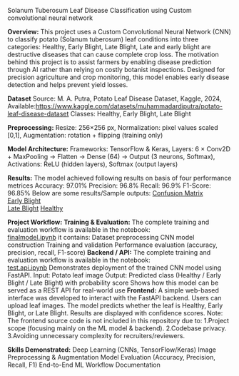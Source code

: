 Solanum Tuberosum Leaf Disease Classification using Custom convolutional neural network

**Overview:**
This project uses a Custom Convolutional Neural Network (CNN) to classify potato (Solanum tuberosum) leaf conditions into three categories:
Healthy,
Early Blight,
Late Blight,
Late and early blight are destructive diseases that can cause complete crop loss. The motivation behind this project is to assist farmers by enabling disease prediction through AI rather than relying on costly botanist inspections.
Designed for precision agriculture and crop monitoring, this model enables early disease detection and helps prevent yield losses.

**Dataset**
Source: M. A. Putra, Potato Leaf Disease Dataset, Kaggle, 2024, Available:https://www.kaggle.com/datasets/muhammadardiputra/potato-leaf-disease-dataset
Classes: Healthy, Early Blight, Late Blight

**Preprocessing:**
Resize: 256×256 px,
Normalization: pixel values scaled [0,1],
Augmentation: rotation + flipping (training only)

**Model Architecture:**
Frameworks: TensorFlow & Keras,
Layers: 6 × Conv2D + MaxPooling → Flatten → Dense (64) → Output (3 neurons, Softmax),
Activations: ReLU (hidden layers), Softmax (output layers)

**Results:**
The model achieved following results on basis of four performance metrices
Accuracy: 97.01%
Precision: 96.8%
Recall: 96.9%
F1-Score: 96.85%
Below are some results/Sample outputs:
[Confusion Matrix](Result_images/Confusion%20matrix.png)  
[Early Blight](Result_images/Early%20blight.png)  
[Late Blight](Result_images/Late%20blight.png)
[Healthy](Result_images/healthy.png)


**Project Workflow:**
**Training & Evaluation:**
The complete training and evaluation workflow is available in the notebook:  
[finalmodel.ipynb](finalmodel.ipynb)
it contains:
Dataset preprocessing
CNN model construction
Training and validation
Performance evaluation (accuracy, precision, recall, F1-score)
**Backend / API:**
The complete training and evaluation workflow is available in the notebook:  
[test.api.ipynb](test.api.ipynb)
Demonstrates deployment of the trained CNN model using FastAPI.
Input: Potato leaf image
Output: Predicted class (Healthy / Early Blight / Late Blight) with probability score
Shows how this model can be served as a REST API for real-world use
**Frontend:**
A simple web-based interface was developed to interact with the FastAPI backend.
Users can upload leaf images.
The model predicts whether the leaf is Healthy, Early Blight, or Late Blight.
Results are displayed with confidence scores.
Note: The frontend source code is not included in this repository due to:
1.Project scope (focusing mainly on the ML model & backend).
2.Codebase privacy.
3.Avoiding unnecessary complexity for recruiters/reviewers.


**Skills Demonstrated:**
Deep Learning (CNNs, TensorFlow/Keras)
Image Preprocessing & Augmentation
Model Evaluation (Accuracy, Precision, Recall, F1)
End-to-End ML Workflow Documentation


